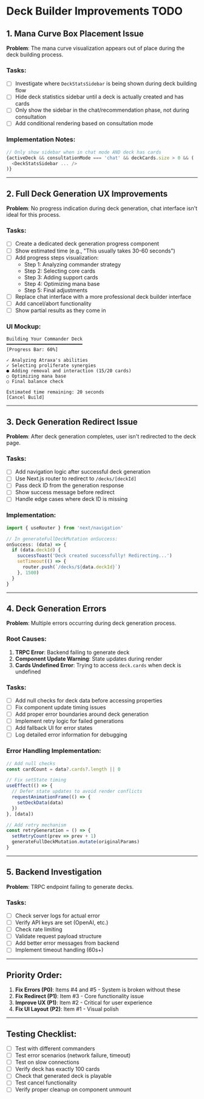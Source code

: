 # Deck Builder Improvements TODO

## 1. Mana Curve Box Placement Issue
**Problem**: The mana curve visualization appears out of place during the deck building process.

### Tasks:
- [ ] Investigate where `DeckStatsSidebar` is being shown during deck building flow
- [ ] Hide deck statistics sidebar until a deck is actually created and has cards
- [ ] Only show the sidebar in the chat/recommendation phase, not during consultation
- [ ] Add conditional rendering based on consultation mode

### Implementation Notes:
```typescript
// Only show sidebar when in chat mode AND deck has cards
{activeDeck && consultationMode === 'chat' && deckCards.size > 0 && (
  <DeckStatsSidebar ... />
)}
```

---

## 2. Full Deck Generation UX Improvements
**Problem**: No progress indication during deck generation, chat interface isn't ideal for this process.

### Tasks:
- [ ] Create a dedicated deck generation progress component
- [ ] Show estimated time (e.g., "This usually takes 30-60 seconds")
- [ ] Add progress steps visualization:
  - Step 1: Analyzing commander strategy
  - Step 2: Selecting core cards
  - Step 3: Adding support cards
  - Step 4: Optimizing mana base
  - Step 5: Final adjustments
- [ ] Replace chat interface with a more professional deck builder interface
- [ ] Add cancel/abort functionality
- [ ] Show partial results as they come in

### UI Mockup:
```
Building Your Commander Deck
━━━━━━━━━━━━━━━━━━━━━━━━━━━━
[Progress Bar: 60%]

✓ Analyzing Atraxa's abilities
✓ Selecting proliferate synergies
● Adding removal and interaction (15/20 cards)
○ Optimizing mana base
○ Final balance check

Estimated time remaining: 20 seconds
[Cancel Build]
```

---

## 3. Deck Generation Redirect Issue
**Problem**: After deck generation completes, user isn't redirected to the deck page.

### Tasks:
- [ ] Add navigation logic after successful deck generation
- [ ] Use Next.js router to redirect to `/decks/[deckId]`
- [ ] Pass deck ID from the generation response
- [ ] Show success message before redirect
- [ ] Handle edge cases where deck ID is missing

### Implementation:
```typescript
import { useRouter } from 'next/navigation'

// In generateFullDeckMutation onSuccess:
onSuccess: (data) => {
  if (data.deckId) {
    successToast('Deck created successfully! Redirecting...')
    setTimeout(() => {
      router.push(`/decks/${data.deckId}`)
    }, 1500)
  }
}
```

---

## 4. Deck Generation Errors
**Problem**: Multiple errors occurring during deck generation process.

### Root Causes:
1. **TRPC Error**: Backend failing to generate deck
2. **Component Update Warning**: State updates during render
3. **Cards Undefined Error**: Trying to access `deck.cards` when deck is undefined

### Tasks:
- [ ] Add null checks for deck data before accessing properties
- [ ] Fix component update timing issues
- [ ] Add proper error boundaries around deck generation
- [ ] Implement retry logic for failed generations
- [ ] Add fallback UI for error states
- [ ] Log detailed error information for debugging

### Error Handling Implementation:
```typescript
// Add null checks
const cardCount = data?.cards?.length || 0

// Fix setState timing
useEffect(() => {
  // Defer state updates to avoid render conflicts
  requestAnimationFrame(() => {
    setDeckData(data)
  })
}, [data])

// Add retry mechanism
const retryGeneration = () => {
  setRetryCount(prev => prev + 1)
  generateFullDeckMutation.mutate(originalParams)
}
```

---

## 5. Backend Investigation
**Problem**: TRPC endpoint failing to generate decks.

### Tasks:
- [ ] Check server logs for actual error
- [ ] Verify API keys are set (OpenAI, etc.)
- [ ] Check rate limiting
- [ ] Validate request payload structure
- [ ] Add better error messages from backend
- [ ] Implement timeout handling (60s+)

---

## Priority Order:
1. **Fix Errors (P0)**: Items #4 and #5 - System is broken without these
2. **Fix Redirect (P1)**: Item #3 - Core functionality issue  
3. **Improve UX (P1)**: Item #2 - Critical for user experience
4. **Fix UI Layout (P2)**: Item #1 - Visual polish

---

## Testing Checklist:
- [ ] Test with different commanders
- [ ] Test error scenarios (network failure, timeout)
- [ ] Test on slow connections
- [ ] Verify deck has exactly 100 cards
- [ ] Check that generated deck is playable
- [ ] Test cancel functionality
- [ ] Verify proper cleanup on component unmount
